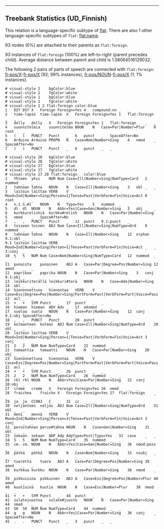 

--------------------------------------------------------------------------------

## Treebank Statistics (UD_Finnish)

This relation is a language-specific subtype of [flat]().
There are also 1 other language-specific subtypes of `flat`: [flat:name]().

93 nodes (0%) are attached to their parents as `flat:foreign`.

93 instances of `flat:foreign` (100%) are left-to-right (parent precedes child).
Average distance between parent and child is 1.58064516129032.

The following 2 pairs of parts of speech are connected with `flat:foreign`: [fi-pos/X]()-[fi-pos/X]() (92; 99% instances), [fi-pos/NOUN]()-[fi-pos/X]() (1; 1% instances).


~~~ conllu
# visual-style 2	bgColor:blue
# visual-style 2	fgColor:white
# visual-style 1	bgColor:blue
# visual-style 1	fgColor:white
# visual-style 1 2 flat:foreign	color:blue
1	DIY	DIY	X	Foreign	Foreign=Yes	4	compound:nn	_	_
2	time-lapse	time-lapse	X	Foreign	Foreign=Yes	1	flat:foreign	_	_
3	dolly	dolly	X	Foreign	Foreign=Yes	1	flat:foreign	_	_
4	suunnitelmia	suunnitelma	NOUN	N	Case=Par|Number=Plur	0	root	_	_
5	(	(	PUNCT	Punct	_	6	punct	_	SpaceAfter=No
6	Arduino	Arduino	PROPN	N	Case=Nom|Number=Sing	4	nmod	_	SpaceAfter=No
7	)	)	PUNCT	Punct	_	6	punct	_	_

~~~


~~~ conllu
# visual-style 28	bgColor:blue
# visual-style 28	fgColor:white
# visual-style 27	bgColor:blue
# visual-style 27	fgColor:white
# visual-style 27 28 flat:foreign	color:blue
1	Yhteen	yksi	NUM	Num	Case=Ill|Number=Sing|NumType=Card	2	nummod	_	_
2	tahnaan	tahna	NOUN	N	Case=Ill|Number=Sing	3	obl	_	_
3	laitoin	laittaa	VERB	V	Mood=Ind|Number=Sing|Person=1|Tense=Past|VerbForm=Fin|Voice=Act	0	root	_	_
4	n.1	n.#1	NOUN	N	Typo=Yes	5	nummod	_	_
5	dl	dl	NOUN	N	Abbr=Yes|Case=Gen|Number=Sing	3	obj	_	_
6	kurkkurelishiä	kurkku#relish	NOUN	N	Case=Par|Number=Sing	5	nmod	_	SpaceAfter=No
7	,	,	PUNCT	Punct	_	12	punct	9.1:punct	_
8	toiseen	toinen	ADJ	Num	Case=Ill|Number=Sing|NumType=Ord	9	nummod	_	_
9	tahnaan	tahna	NOUN	N	Case=Ill|Number=Sing	12	orphan	9.1:obl	_
9.1	laitoin	laittaa	VERB	_	Mood=Ind|Number=Sing|Person=1|Tense=Past|VerbForm=Fin|Voice=Act	_	_	3:conj	_
10	½	½	NUM	Num	Case=Nom|Number=Sing|NumType=Card	12	nummod	_	_
11	punaista	punainen	ADJ	A	Case=Par|Degree=Pos|Number=Sing	12	amod	_	_
12	paprikaa	paprika	NOUN	N	Case=Par|Number=Sing	3	conj	9.1:obj	_
13	leikkuriterällä	leikkuri#terä	NOUN	N	Case=Ade|Number=Sing	14	obl	_	_
14	hienonnettuna	hienontaa	VERB	V	Case=Ess|Degree=Pos|Number=Sing|PartForm=Past|VerbForm=Part|Voice=Pass	12	acl	_	_
15	+	+	SYM	Punct	_	17	punct	_	_
16	hieman	hieman	ADV	Adv	_	17	advmod	_	_
17	suolaa	suola	NOUN	N	Case=Par|Number=Sing	12	conj	9.1:obj	SpaceAfter=No
18	,	,	PUNCT	Punct	_	20	punct	_	_
19	kolmanteen	kolmas	ADJ	Num	Case=Ill|Number=Sing|NumType=Ord	20	obl	_	_
20	laitoin	laittaa	VERB	V	Mood=Ind|Number=Sing|Person=1|Tense=Past|VerbForm=Fin|Voice=Act	3	conj	_	_
21	2	2	NUM	Num	NumType=Card	22	nummod	_	_
22	tomaattia	tomaatti	NOUN	N	Case=Par|Number=Sing	20	obj	_	_
23	hienonnettuna	hienontaa	VERB	V	Case=Ess|Degree=Pos|Number=Sing|PartForm=Past|VerbForm=Part|Voice=Pass	22	acl	_	_
24	+	+	SYM	Punct	_	26	punct	_	_
25	2	2	NUM	Num	NumType=Card	26	nummod	_	_
26	rkl	rkl	NOUN	N	Abbr=Yes|Case=Par|Number=Sing	22	conj	20:obj	_
27	creme	creme	X	Foreign	Foreign=Yes	26	nmod	_	_
28	fraichea	fraiche	X	Foreign	Foreign=Yes	27	flat:foreign	_	_
29	ja	ja	CCONJ	C	_	31	cc	_	_
30	neljänteen	neljäs	ADJ	Num	Case=Ill|Number=Sing|NumType=Ord	31	obl	_	_
31	meni	mennä	VERB	V	Mood=Ind|Number=Sing|Person=3|Tense=Past|VerbForm=Fin|Voice=Act	3	conj	_	_
32	perustahnan	perus#tahna	NOUN	N	Case=Gen|Number=Sing	31	obl	_	_
33	sekaan.	sekaan	ADP	Adp	AdpType=Post|Typo=Yes	32	case	_	_
34	5	5	NUM	Num	NumType=Card	35	nummod	_	_
35	cm.	cm.	NOUN	N	Abbr=Yes|Case=Gen|Number=Sing	36	nmod:poss	_	_
36	pätkä	pätkä	NOUN	N	Case=Nom|Number=Sing	31	nsubj	_	_
37	tuoretta	tuore	ADJ	A	Case=Par|Degree=Pos|Number=Sing	38	amod	_	_
38	kurkkua	kurkku	NOUN	N	Case=Par|Number=Sing	36	nmod	_	_
39	pikkuisina	pikkuinen	ADJ	A	Case=Ess|Degree=Pos|Number=Plur	40	amod	_	_
40	kuutioina	kuutio	NOUN	N	Case=Ess|Number=Plur	38	nmod	_	_
41	+	+	SYM	Punct	_	44	punct	_	_
42	sulatejuustoa	sulate#juusto	NOUN	N	Case=Par|Number=Sing	44	nmod	_	_
43	50	50	NUM	Num	NumType=Card	44	nummod	_	_
44	g	g	NOUN	N	Abbr=Yes|Case=Par|Number=Sing	36	conj	_	SpaceAfter=No
45	.	.	PUNCT	Punct	_	3	punct	_	_

~~~


